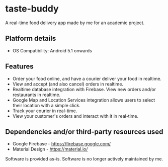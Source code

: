 # taste-buddy
A real-time food delivery app made by me for an academic project.

## Platform details
* OS Compatibility: Android 5.1 onwards

## Features
* Order your food online, and have a courier deliver your food in realtime.
* View and accept (and also cancel) orders in realtime.
* Realtime database integration with Firebase. View new orders and/or restaurants in realtime.
* Google Map and Location Services integration allows users to select their location with a simple click.
* Track your courier in real-time.
* View your customer's orders and interact with it in real-time.

## Dependencies and/or third-party resources used
* Google Firebase - https://firebase.google.com/
* Material Design - https://material.io/

Software is provided as-is. Software is no longer actively maintained by me.
